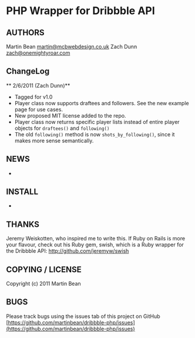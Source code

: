 # PHP Wrapper for Dribbble API

## AUTHORS
Martin Bean <martin@mcbwebdesign.co.uk>
Zach Dunn <zach@onemightyroar.com>

## ChangeLog
** 2/6/2011 (Zach Dunn)**
- Tagged for v1.0
- Player class now supports draftees and followers. See the new example page for use cases. 
- New proposed MIT license added to the repo.
- Player class now returns specific player lists instead of entire player objects for `draftees()` and `following()`
- The old `following()` method is now `shots_by_following()`, since it makes more sense semantically.

## NEWS
-

## INSTALL
-

## THANKS
Jeremy Weiskotten, who inspired me to write this. If Ruby on Rails is more your flavour, check out his Ruby gem, swish, which is a Ruby wrapper for the Dribbble API: http://github.com/jeremyw/swish
    
## COPYING / LICENSE

Copyright (c) 2011 Martin Bean

## BUGS
Please track bugs using the issues tab of this project on GitHub [https://github.com/martinbean/dribbble-php/issues](https://github.com/martinbean/dribbble-php/issues)